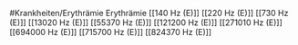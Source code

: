 #Krankheiten/Erythrämie
Erythrämie
[[140 Hz (E)]]
[[220 Hz (E)]]
[[730 Hz (E)]]
[[13020 Hz (E)]]
[[55370 Hz (E)]]
[[121200 Hz (E)]]
[[271010 Hz (E)]]
[[694000 Hz (E)]]
[[715700 Hz (E)]]
[[824370 Hz (E)]]